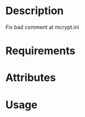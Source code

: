 Description
===========
Fix bad comment at mcrypt.ini

Requirements
============

Attributes
==========

Usage
=====

